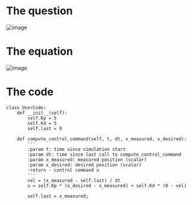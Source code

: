 # The question
![image](https://user-images.githubusercontent.com/91827137/211391707-6311392f-78c1-4127-8c54-26e3d9d6c49f.png)

# The equation
![image](https://user-images.githubusercontent.com/91827137/211391894-3efb26f6-40aa-4455-a7ec-7b99d8cce1a3.png)

# The code
```
class UserCode:
    def __init__(self):
        self.Kp = 5
        self.Kd = 5
        self.last = 0
            
    def compute_control_command(self, t, dt, x_measured, x_desired):
        '''
        :param t: time since simulation start
        :param dt: time since last call to compute_control_command
        :param x_measured: measured position (scalar)
        :param x_desired: desired position (scalar)
        :return - control command u
        '''
        vel = (x_measured - self.last) / dt
        u = self.Kp * (x_desired - x_measured) + self.Kd * (0 - vel)
        
        self.last = x_measured;
        
```
